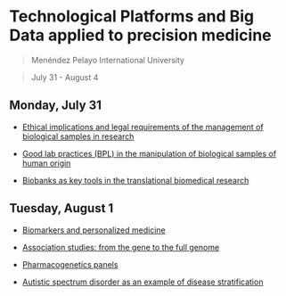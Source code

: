 # Technological Platforms and Big Data applied to precision medicine

> Menéndez Pelayo International University

> July 31 - August 4


## Monday, July 31

- [Ethical implications and legal requirements of the management of biological samples in research](01_ethical_implications.md)

- [Good lab practices (BPL) in the manipulation of biological samples of human origin](02_good_lab_practices.md)

- [Biobanks as key tools in the translational biomedical research](03_translational_biobanks.md)

## Tuesday, August 1

- [Biomarkers and personalized medicine](04_biomarkers.md)

- [Association studies: from the gene to the full genome](05_association_studies.md)

- [Pharmacogenetics panels](06_pharmacogenetics_panels.md)

- [Autistic spectrum disorder as an example of disease stratification](07_autistic.md)
